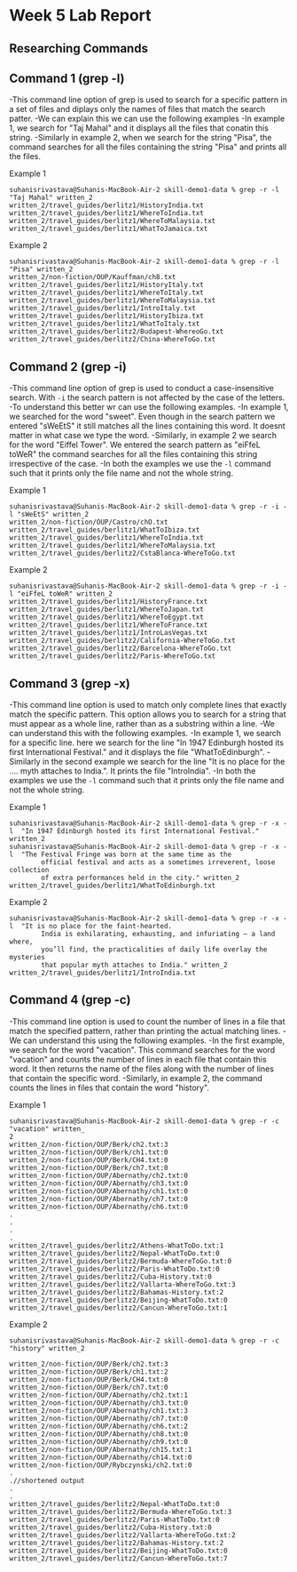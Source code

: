 # Week 5 Lab Report

## Researching Commands

## Command 1 (grep -l)

-This command line option of grep is used to search for a specific pattern in a set of files and diplays only the names of files that match the search patter.
-We can explain this we can use the following examples
-In example 1, we search for "Taj Mahal" and it displays all the files that conatin this string.
-Similarly in example 2, when we search for the string "Pisa", the command searches for all the files containing the string "Pisa" and prints all the files.

Example 1
```
suhanisrivastava@Suhanis-MacBook-Air-2 skill-demo1-data % grep -r -l "Taj Mahal" written_2
written_2/travel_guides/berlitz1/HistoryIndia.txt
written_2/travel_guides/berlitz1/WhereToIndia.txt
written_2/travel_guides/berlitz1/WhereToMalaysia.txt
written_2/travel_guides/berlitz1/WhatToJamaica.txt

```

Example 2

```
suhanisrivastava@Suhanis-MacBook-Air-2 skill-demo1-data % grep -r -l "Pisa" written_2
written_2/non-fiction/OUP/Kauffman/ch8.txt
written_2/travel_guides/berlitz1/HistoryItaly.txt
written_2/travel_guides/berlitz1/WhereToItaly.txt
written_2/travel_guides/berlitz1/WhereToMalaysia.txt
written_2/travel_guides/berlitz1/IntroItaly.txt
written_2/travel_guides/berlitz1/HistoryIbiza.txt
written_2/travel_guides/berlitz1/WhatToItaly.txt
written_2/travel_guides/berlitz2/Budapest-WhereoGo.txt
written_2/travel_guides/berlitz2/China-WhereToGo.txt

```
## Command 2 (grep -i)

-This command line option of grep is used to conduct a case-insensitive search. With `-i` the search pattern is not affected by the case of the letters.
-To understand this better wr can use the following examples.
-In example 1, we searched for the word "sweet". Even though in the search pattern we entered "sWeEtS" it still matches all the lines containing this word. It doesnt matter in what case we type the word.
-Similarly, in example 2 we search for the word "Eiffel Tower". We entered the search pattern as "eiFfeL toWeR" the command searches for all the files containing this string irrespective of the case.
-In both the examples we use the `-l` command such that it prints only the file name and not the whole string.

Example 1 

```
suhanisrivastava@Suhanis-MacBook-Air-2 skill-demo1-data % grep -r -i -l "sWeEtS" written_2
written_2/non-fiction/OUP/Castro/chO.txt
written_2/travel_guides/berlitz1/WhatToIbiza.txt
written_2/travel_guides/berlitz1/WhereToIndia.txt
written_2/travel_guides/berlitz1/WhereToMalaysia.txt
written_2/travel_guides/berlitz2/CstaBlanca-WhereToGo.txt

```

Example 2

```
suhanisrivastava@Suhanis-MacBook-Air-2 skill-demo1-data % grep -r -i -l "eiFfeL toWeR" written_2
written_2/travel_guides/berlitz1/HistoryFrance.txt
written_2/travel_guides/berlitz1/WhereToJapan.txt
written_2/travel_guides/berlitz1/WhereToEgypt.txt
written_2/travel_guides/berlitz1/WhereToFrance.txt
written_2/travel_guides/berlitz1/IntroLasVegas.txt
written_2/travel_guides/berlitz2/California-WhereToGo.txt
written_2/travel_guides/berlitz2/Barcelona-WhereToGo.txt
written_2/travel_guides/berlitz2/Paris-WhereToGo.txt
```

## Command 3 (grep -x)
-This command line option is used to match only complete lines that exactly match the specific pattern. This option allows you to search for a string that must appear as a whole line, rather than as a substring within a line.
-We can understand this with the following examples. 
-In example 1, we search for a specific line. here we search for the line "In 1947 Edinburgh hosted its first International Festival." and it displays the file "WhatToEdinburgh".
-Similarly in the second example we search for the line "It is no place for the .... myth attaches to India.". It prints the file "IntroIndia".
-In both the examples we use the `-l` command such that it prints only the file name and not the whole string.

Example 1

```
suhanisrivastava@Suhanis-MacBook-Air-2 skill-demo1-data % grep -r -x -l  "In 1947 Edinburgh hosted its first International Festival." written_2
suhanisrivastava@Suhanis-MacBook-Air-2 skill-demo1-data % grep -r -x -l  "The Festival Fringe was born at the same time as the
        official festival and acts as a sometimes irreverent, loose collection
        of extra performances held in the city." written_2
written_2/travel_guides/berlitz1/WhatToEdinburgh.txt

```
Example 2

```
suhanisrivastava@Suhanis-MacBook-Air-2 skill-demo1-data % grep -r -x -l  "It is no place for the faint-hearted.
        India is exhilarating, exhausting, and infuriating — a land where,
        you’ll find, the practicalities of daily life overlay the mysteries
        that popular myth attaches to India." written_2
written_2/travel_guides/berlitz1/IntroIndia.txt

```



## Command 4 (grep -c)

-This command line option is used to count the number of lines in a file that match the specified pattern, rather than printing the actual matching lines.
-We can understand this using the following examples.
-In the first example, we search for the word "vacation". This command searches for the word "vacation" and counts the number of lines in each file that contain this word. It then returns the name of the files along with the number of lines that contain the specific word.
-Similarly, in example 2, the command counts the lines in files that contain the word "history".

Example 1

```
suhanisrivastava@Suhanis-MacBook-Air-2 skill-demo1-data % grep -r -c "vacation" written_
2
written_2/non-fiction/OUP/Berk/ch2.txt:3
written_2/non-fiction/OUP/Berk/ch1.txt:0
written_2/non-fiction/OUP/Berk/CH4.txt:0
written_2/non-fiction/OUP/Berk/ch7.txt:0
written_2/non-fiction/OUP/Abernathy/ch2.txt:0
written_2/non-fiction/OUP/Abernathy/ch3.txt:0
written_2/non-fiction/OUP/Abernathy/ch1.txt:0
written_2/non-fiction/OUP/Abernathy/ch7.txt:0
written_2/non-fiction/OUP/Abernathy/ch6.txt:0
.
.
.
.
written_2/travel_guides/berlitz2/Athens-WhatToDo.txt:1
written_2/travel_guides/berlitz2/Nepal-WhatToDo.txt:0
written_2/travel_guides/berlitz2/Bermuda-WhereToGo.txt:0
written_2/travel_guides/berlitz2/Paris-WhatToDo.txt:0
written_2/travel_guides/berlitz2/Cuba-History.txt:0
written_2/travel_guides/berlitz2/Vallarta-WhereToGo.txt:3
written_2/travel_guides/berlitz2/Bahamas-History.txt:2
written_2/travel_guides/berlitz2/Beijing-WhatToDo.txt:0
written_2/travel_guides/berlitz2/Cancun-WhereToGo.txt:1

```

Example 2

```
suhanisrivastava@Suhanis-MacBook-Air-2 skill-demo1-data % grep -r -c "history" written_2

written_2/non-fiction/OUP/Berk/ch2.txt:3
written_2/non-fiction/OUP/Berk/ch1.txt:2
written_2/non-fiction/OUP/Berk/CH4.txt:0
written_2/non-fiction/OUP/Berk/ch7.txt:0
written_2/non-fiction/OUP/Abernathy/ch2.txt:1
written_2/non-fiction/OUP/Abernathy/ch3.txt:0
written_2/non-fiction/OUP/Abernathy/ch1.txt:3
written_2/non-fiction/OUP/Abernathy/ch7.txt:0
written_2/non-fiction/OUP/Abernathy/ch6.txt:2
written_2/non-fiction/OUP/Abernathy/ch8.txt:0
written_2/non-fiction/OUP/Abernathy/ch9.txt:0
written_2/non-fiction/OUP/Abernathy/ch15.txt:1
written_2/non-fiction/OUP/Abernathy/ch14.txt:0
written_2/non-fiction/OUP/Rybczynski/ch2.txt:0
.
.//shortened output
.
.
written_2/travel_guides/berlitz2/Nepal-WhatToDo.txt:0
written_2/travel_guides/berlitz2/Bermuda-WhereToGo.txt:3
written_2/travel_guides/berlitz2/Paris-WhatToDo.txt:0
written_2/travel_guides/berlitz2/Cuba-History.txt:0
written_2/travel_guides/berlitz2/Vallarta-WhereToGo.txt:2
written_2/travel_guides/berlitz2/Bahamas-History.txt:2
written_2/travel_guides/berlitz2/Beijing-WhatToDo.txt:0
written_2/travel_guides/berlitz2/Cancun-WhereToGo.txt:7

```

